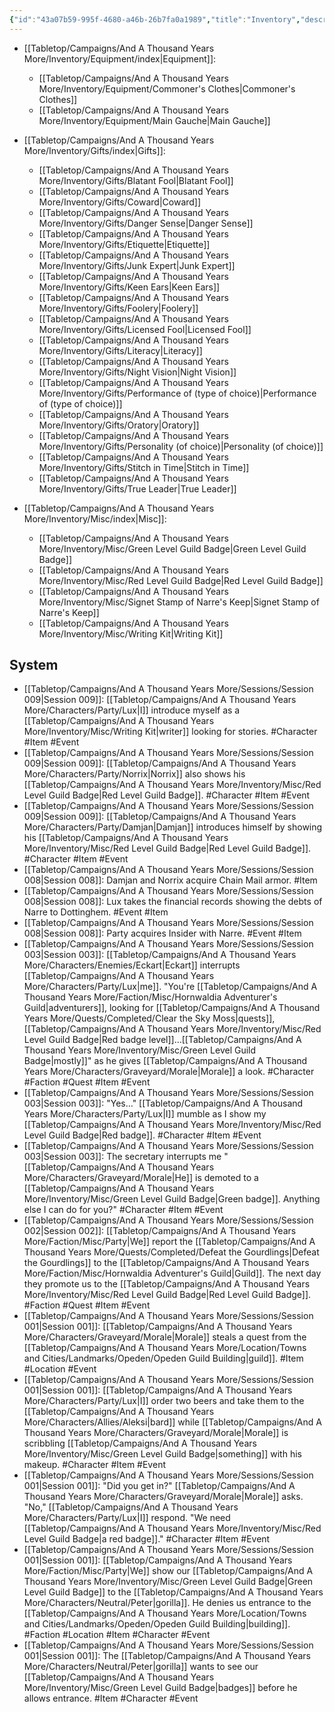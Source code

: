 ```yaml
---
{"id":"43a07b59-995f-4680-a46b-26b7fa0a1989","title":"Inventory","description":"Inventory overview.","publish":true,"date_created":"Monday, May 29th 2023, 5:19:47 pm","date_modified":"Tuesday, April 9th 2024, 8:37:46 pm","path":"Tabletop/Campaigns/And A Thousand Years More/Inventory/index.md","permalink":"/tabletop/campaigns/and-a-thousand-years-more/inventory/index/","PassFrontmatter":true}
---
```



- [[Tabletop/Campaigns/And A Thousand Years More/Inventory/Equipment/index\|Equipment]]: 
    - [[Tabletop/Campaigns/And A Thousand Years More/Inventory/Equipment/Commoner's Clothes\|Commoner's Clothes]]
    - [[Tabletop/Campaigns/And A Thousand Years More/Inventory/Equipment/Main Gauche\|Main Gauche]]

- [[Tabletop/Campaigns/And A Thousand Years More/Inventory/Gifts/index\|Gifts]]: 
    - [[Tabletop/Campaigns/And A Thousand Years More/Inventory/Gifts/Blatant Fool\|Blatant Fool]]
    - [[Tabletop/Campaigns/And A Thousand Years More/Inventory/Gifts/Coward\|Coward]]
    - [[Tabletop/Campaigns/And A Thousand Years More/Inventory/Gifts/Danger Sense\|Danger Sense]]
    - [[Tabletop/Campaigns/And A Thousand Years More/Inventory/Gifts/Etiquette\|Etiquette]]
    - [[Tabletop/Campaigns/And A Thousand Years More/Inventory/Gifts/Junk Expert\|Junk Expert]]
    - [[Tabletop/Campaigns/And A Thousand Years More/Inventory/Gifts/Keen Ears\|Keen Ears]]
    - [[Tabletop/Campaigns/And A Thousand Years More/Inventory/Gifts/Foolery\|Foolery]]
    - [[Tabletop/Campaigns/And A Thousand Years More/Inventory/Gifts/Licensed Fool\|Licensed Fool]]
    - [[Tabletop/Campaigns/And A Thousand Years More/Inventory/Gifts/Literacy\|Literacy]]
    - [[Tabletop/Campaigns/And A Thousand Years More/Inventory/Gifts/Night Vision\|Night Vision]]
    - [[Tabletop/Campaigns/And A Thousand Years More/Inventory/Gifts/Performance of (type of choice)\|Performance of (type of choice)]]
    - [[Tabletop/Campaigns/And A Thousand Years More/Inventory/Gifts/Oratory\|Oratory]]
    - [[Tabletop/Campaigns/And A Thousand Years More/Inventory/Gifts/Personality (of choice)\|Personality (of choice)]]
    - [[Tabletop/Campaigns/And A Thousand Years More/Inventory/Gifts/Stitch in Time\|Stitch in Time]]
    - [[Tabletop/Campaigns/And A Thousand Years More/Inventory/Gifts/True Leader\|True Leader]]

- [[Tabletop/Campaigns/And A Thousand Years More/Inventory/Misc/index\|Misc]]: 
    - [[Tabletop/Campaigns/And A Thousand Years More/Inventory/Misc/Green Level Guild Badge\|Green Level Guild Badge]]
    - [[Tabletop/Campaigns/And A Thousand Years More/Inventory/Misc/Red Level Guild Badge\|Red Level Guild Badge]]
    - [[Tabletop/Campaigns/And A Thousand Years More/Inventory/Misc/Signet Stamp of Narre's Keep\|Signet Stamp of Narre's Keep]]
    - [[Tabletop/Campaigns/And A Thousand Years More/Inventory/Misc/Writing Kit\|Writing Kit]]



## System



- [[Tabletop/Campaigns/And A Thousand Years More/Sessions/Session 009\|Session 009]]: [[Tabletop/Campaigns/And A Thousand Years More/Characters/Party/Lux\|I]] introduce myself as a [[Tabletop/Campaigns/And A Thousand Years More/Inventory/Misc/Writing Kit\|writer]] looking for stories. #Character #Item #Event
- [[Tabletop/Campaigns/And A Thousand Years More/Sessions/Session 009\|Session 009]]: [[Tabletop/Campaigns/And A Thousand Years More/Characters/Party/Norrix\|Norrix]] also shows his [[Tabletop/Campaigns/And A Thousand Years More/Inventory/Misc/Red Level Guild Badge\|Red Level Guild Badge]]. #Character #Item #Event
- [[Tabletop/Campaigns/And A Thousand Years More/Sessions/Session 009\|Session 009]]: [[Tabletop/Campaigns/And A Thousand Years More/Characters/Party/Damjan\|Damjan]] introduces himself by showing his [[Tabletop/Campaigns/And A Thousand Years More/Inventory/Misc/Red Level Guild Badge\|Red Level Guild Badge]]. #Character #Item #Event
- [[Tabletop/Campaigns/And A Thousand Years More/Sessions/Session 008\|Session 008]]: Damjan and Norrix acquire Chain Mail armor. #Item
- [[Tabletop/Campaigns/And A Thousand Years More/Sessions/Session 008\|Session 008]]: Lux takes the financial records showing the debts of Narre to Dottinghem. #Event #Item
- [[Tabletop/Campaigns/And A Thousand Years More/Sessions/Session 008\|Session 008]]: Party acquires Insider with Narre. #Event #Item
- [[Tabletop/Campaigns/And A Thousand Years More/Sessions/Session 003\|Session 003]]: [[Tabletop/Campaigns/And A Thousand Years More/Characters/Enemies/Eckart\|Eckart]] interrupts [[Tabletop/Campaigns/And A Thousand Years More/Characters/Party/Lux\|me]]. "You're [[Tabletop/Campaigns/And A Thousand Years More/Faction/Misc/Hornwaldia Adventurer's Guild\|adventurers]], looking for [[Tabletop/Campaigns/And A Thousand Years More/Quests/Completed/Clear the Sky Moss\|quests]], [[Tabletop/Campaigns/And A Thousand Years More/Inventory/Misc/Red Level Guild Badge\|Red badge level]]…[[Tabletop/Campaigns/And A Thousand Years More/Inventory/Misc/Green Level Guild Badge\|mostly]]" as he gives [[Tabletop/Campaigns/And A Thousand Years More/Characters/Graveyard/Morale\|Morale]] a look. #Character #Faction #Quest #Item #Event
- [[Tabletop/Campaigns/And A Thousand Years More/Sessions/Session 003\|Session 003]]: "Yes…" [[Tabletop/Campaigns/And A Thousand Years More/Characters/Party/Lux\|I]] mumble as I show my [[Tabletop/Campaigns/And A Thousand Years More/Inventory/Misc/Red Level Guild Badge\|Red badge]]. #Character #Item #Event
- [[Tabletop/Campaigns/And A Thousand Years More/Sessions/Session 003\|Session 003]]: The secretary interrupts me "[[Tabletop/Campaigns/And A Thousand Years More/Characters/Graveyard/Morale\|He]] is demoted to a [[Tabletop/Campaigns/And A Thousand Years More/Inventory/Misc/Green Level Guild Badge\|Green badge]]. Anything else I can do for you?" #Character #Item #Event
- [[Tabletop/Campaigns/And A Thousand Years More/Sessions/Session 002\|Session 002]]: [[Tabletop/Campaigns/And A Thousand Years More/Faction/Misc/Party\|We]] report the [[Tabletop/Campaigns/And A Thousand Years More/Quests/Completed/Defeat the Gourdlings\|Defeat the Gourdlings]] to the [[Tabletop/Campaigns/And A Thousand Years More/Faction/Misc/Hornwaldia Adventurer's Guild\|Guild]]. The next day they promote us to the [[Tabletop/Campaigns/And A Thousand Years More/Inventory/Misc/Red Level Guild Badge\|Red Level Guild Badge]]. #Faction #Quest #Item #Event
- [[Tabletop/Campaigns/And A Thousand Years More/Sessions/Session 001\|Session 001]]: [[Tabletop/Campaigns/And A Thousand Years More/Characters/Graveyard/Morale\|Morale]] steals a quest from the [[Tabletop/Campaigns/And A Thousand Years More/Location/Towns and Cities/Landmarks/Opeden/Opeden Guild Building\|guild]]. #Item #Location #Event
- [[Tabletop/Campaigns/And A Thousand Years More/Sessions/Session 001\|Session 001]]: [[Tabletop/Campaigns/And A Thousand Years More/Characters/Party/Lux\|I]] order two beers and take them to the [[Tabletop/Campaigns/And A Thousand Years More/Characters/Allies/Aleksi\|bard]] while [[Tabletop/Campaigns/And A Thousand Years More/Characters/Graveyard/Morale\|Morale]] is scribbling [[Tabletop/Campaigns/And A Thousand Years More/Inventory/Misc/Green Level Guild Badge\|something]] with his makeup. #Character #Item #Event
- [[Tabletop/Campaigns/And A Thousand Years More/Sessions/Session 001\|Session 001]]: "Did you get in?" [[Tabletop/Campaigns/And A Thousand Years More/Characters/Graveyard/Morale\|Morale]] asks. "No," [[Tabletop/Campaigns/And A Thousand Years More/Characters/Party/Lux\|I]] respond. "We need [[Tabletop/Campaigns/And A Thousand Years More/Inventory/Misc/Red Level Guild Badge\|a red badge]]." #Character #Item #Event
- [[Tabletop/Campaigns/And A Thousand Years More/Sessions/Session 001\|Session 001]]: [[Tabletop/Campaigns/And A Thousand Years More/Faction/Misc/Party\|We]] show our [[Tabletop/Campaigns/And A Thousand Years More/Inventory/Misc/Green Level Guild Badge\|Green Level Guild Badge]] to the [[Tabletop/Campaigns/And A Thousand Years More/Characters/Neutral/Peter\|gorilla]]. He denies us entrance to the [[Tabletop/Campaigns/And A Thousand Years More/Location/Towns and Cities/Landmarks/Opeden/Opeden Guild Building\|building]]. #Faction #Location #Item #Character #Event
- [[Tabletop/Campaigns/And A Thousand Years More/Sessions/Session 001\|Session 001]]: The [[Tabletop/Campaigns/And A Thousand Years More/Characters/Neutral/Peter\|gorilla]] wants to see our [[Tabletop/Campaigns/And A Thousand Years More/Inventory/Misc/Green Level Guild Badge\|badges]] before he allows entrance. #Item #Character #Event



